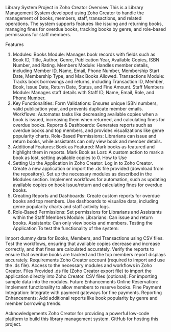 Library System Project in Zoho Creator
Overview
This is a Library Management System developed using Zoho Creator to handle the management of books, members, staff, transactions, and related operations. The system supports features like issuing and returning books, managing fines for overdue books, tracking books by genre, and role-based permissions for staff members.

Features
1. Modules:
Books Module: Manages book records with fields such as Book ID, Title, Author, Genre, Publication Year, Available Copies, ISBN Number, and Rating.
Members Module: Handles member details, including Member ID, Name, Email, Phone Number, Membership Start Date, Membership Type, and Max Books Allowed.
Transactions Module: Tracks book borrowings and returns, including Transaction ID, Member, Book, Issue Date, Return Date, Status, and Fine Amount.
Staff Members Module: Manages staff details with Staff ID, Name, Email, Role, and Phone Number.
2. Key Functionalities:
Form Validations: Ensures unique ISBN numbers, valid publication year, and prevents duplicate member emails.
Workflows: Automates tasks like decreasing available copies when a book is issued, increasing them when returned, and calculating fines for overdue books.
Reports & Dashboards: Generates reports such as overdue books and top members, and provides visualizations like genre popularity charts.
Role-Based Permissions: Librarians can issue and return books, while assistants can only view book and member details.
3. Additional Features:
Book as Featured: Mark books as featured and highlight them in reports.
Mark Book as Lost: A custom action to mark a book as lost, setting available copies to 0.
How to Use
1. Setting Up the Application in Zoho Creator:
Log in to Zoho Creator.
Create a new application or import the .ds file provided (download from the repository).
Set up the necessary modules as described in the Modules section.
Implement workflows for automation, such as updating available copies on book issue/return and calculating fines for overdue books.
2. Creating Reports and Dashboards:
Create custom reports for overdue books and top members.
Use dashboards to visualize data, including genre popularity charts and staff activity logs.
3. Role-Based Permissions:
Set permissions for Librarians and Assistants within the Staff Members Module:
Librarians: Can issue and return books.
Assistants: Can only view books and members.
Testing the Application
To test the functionality of the system:

Import dummy data for Books, Members, and Transactions using CSV files.
Test the workflows, ensuring that available copies decrease and increase correctly, and that fines are calculated accurately.
Verify the reports to ensure that overdue books are tracked and the top members report displays accurately.
Requirements
Zoho Creator account (required to import and use the .ds file).
Access to the necessary modules and workflows in Zoho Creator.
Files Provided
.ds file (Zoho Creator export file) to import the application directly into Zoho Creator.
CSV files (optional): For importing sample data into the modules.
Future Enhancements
Online Reservation: Implement functionality to allow members to reserve books.
Fine Payment Integration: Integrate with payment gateways for fine payments.
Reporting Enhancements: Add additional reports like book popularity by genre and member borrowing trends.

Acknowledgements
Zoho Creator for providing a powerful low-code platform to build this library management system.
GitHub for hosting this project.
